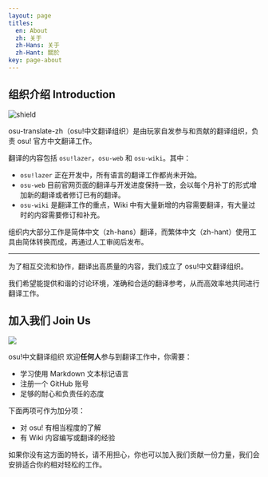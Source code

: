 ```yaml
---
layout: page
titles:
  en: About
  zh: 关于
  zh-Hans: 关于
  zh-Hant: 關於
key: page-about
---
```


## 组织介绍 Introduction

![shield](https://img.shields.io/badge/organization-osu!translate%20zh-blue.svg?style=flat-square)

osu-translate-zh（osu!中文翻译组织）是由玩家自发参与和贡献的翻译组织，负责 osu! 官方中文翻译工作。

翻译的内容包括 `osu!lazer`，`osu-web` 和 `osu-wiki`。其中：

- `osu!lazer` 正在开发中，所有语言的翻译工作都尚未开始。
- `osu-web` 目前官网页面的翻译与开发进度保持一致，会以每个月补丁的形式增加新的翻译或者修订已有的翻译。
- `osu-wiki` 是翻译工作的重点，Wiki 中有大量新增的内容需要翻译，有大量过时的内容需要修订和补充。

组织内大部分工作是简体中文（zh-hans）翻译，而繁体中文（zh-hant）使用工具由简体转换而成，再通过人工审阅后发布。

*****

为了相互交流和协作，翻译出高质量的内容，我们成立了 osu!中文翻译组织。

我们希望能提供和谐的讨论环境，准确和合适的翻译参考，从而高效率地共同进行翻译工作。

## 加入我们 Join Us

<a href="https://discord.gg/xnWpxzZ" target="discord">
  <img src="https://discordapp.com/api/guilds/281826842657161216/widget.png?style=banner2"/>
</a>

osu!中文翻译组织 欢迎**任何人**参与到翻译工作中，你需要：

- 学习使用 Markdown 文本标记语言
- 注册一个 GitHub 账号
- 足够的耐心和负责任的态度

下面两项可作为加分项：

- 对 osu! 有相当程度的了解
- 有 Wiki 内容编写或翻译的经验

如果你没有这方面的特长，请不用担心，你也可以加入我们贡献一份力量，我们会安排适合你的相对轻松的工作。
